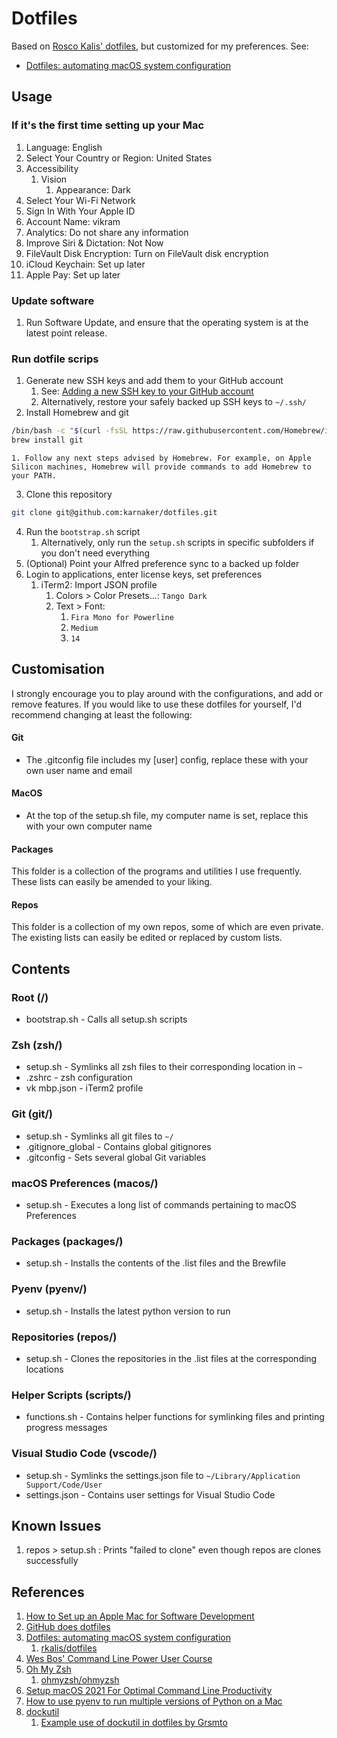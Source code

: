 # Dotfiles

Based on [Rosco Kalis' dotfiles](https://github.com/rkalis/dotfiles/), but customized for my preferences. See:
* [Dotfiles: automating macOS system configuration](https://kalis.me/dotfiles-automating-macos-system-configuration/)

## Usage

### If it's the first time setting up your Mac

1. Language: English
1. Select Your Country or Region: United States
1. Accessibility
   1. Vision
      1. Appearance: Dark
1. Select Your Wi-Fi Network
1. Sign In With Your Apple ID
1. Account Name: vikram
1. Analytics: Do not share any information
1. Improve Siri & Dictation: Not Now
1. FileVault Disk Encryption: Turn on FileVault disk encryption
1. iCloud Keychain: Set up later
1. Apple Pay: Set up later

### Update software

1. Run Software Update, and ensure that the operating system is at the latest point release.

### Run dotfile scrips

1. Generate new SSH keys and add them to your GitHub account
    1. See: [Adding a new SSH key to your GitHub account](https://docs.github.com/en/authentication/connecting-to-github-with-ssh/adding-a-new-ssh-key-to-your-github-account)
    1. Alternatively, restore your safely backed up SSH keys to `~/.ssh/`
2. Install Homebrew and git
  ```bash
  /bin/bash -c "$(curl -fsSL https://raw.githubusercontent.com/Homebrew/install/HEAD/install.sh)"
  brew install git
  ```
    1. Follow any next steps advised by Homebrew. For example, on Apple Silicon machines, Homebrew will provide commands to add Homebrew to your PATH.
3. Clone this repository
  ```bash
  git clone git@github.com:karnaker/dotfiles.git
  ```
4. Run the `bootstrap.sh` script
    1. Alternatively, only run the `setup.sh` scripts in specific subfolders if you don't need everything
5. (Optional) Point your Alfred preference sync to a backed up folder
6. Login to applications, enter license keys, set preferences
    1. iTerm2: Import JSON profile
        1. Colors > Color Presets...: `Tango Dark`
          1. Text > Font:
              1. `Fira Mono for Powerline`
              1. `Medium`
              1. `14`

## Customisation
I strongly encourage you to play around with the configurations, and add or remove features.
If you would like to use these dotfiles for yourself, I'd recommend changing at least the following:

#### Git
* The .gitconfig file includes my [user] config, replace these with your own user name and email

#### MacOS
* At the top of the setup.sh file, my computer name is set, replace this with your own computer name

#### Packages
This folder is a collection of the programs and utilities I use frequently. These lists can easily be amended to your liking.

#### Repos
This folder is a collection of my own repos, some of which are even private. The existing lists can easily be edited or replaced by custom lists.

## Contents
### Root (/)
* bootstrap.sh - Calls all setup.sh scripts

### Zsh (zsh/)
* setup.sh - Symlinks all zsh files to their corresponding location in `~`
* .zshrc - zsh configuration
* vk mbp.json - iTerm2 profile

### Git (git/)
* setup.sh - Symlinks all git files to `~/`
* .gitignore_global - Contains global gitignores
* .gitconfig - Sets several global Git variables

### macOS Preferences (macos/)
* setup.sh - Executes a long list of commands pertaining to macOS Preferences

### Packages (packages/)
* setup.sh - Installs the contents of the .list files and the Brewfile

### Pyenv (pyenv/)
* setup.sh - Installs the latest python version to run

### Repositories (repos/)
* setup.sh - Clones the repositories in the .list files at the corresponding locations

### Helper Scripts (scripts/)
* functions.sh - Contains helper functions for symlinking files and printing progress messages

### Visual Studio Code (vscode/)
* setup.sh - Symlinks the settings.json file to `~/Library/Application Support/Code/User`
* settings.json - Contains user settings for Visual Studio Code

## Known Issues

1. repos > setup.sh : Prints "failed to clone" even though repos are clones successfully

## References
1. [How to Set up an Apple Mac for Software Development](https://www.stuartellis.name/articles/mac-setup/)
1. [GitHub does dotfiles](https://dotfiles.github.io/)
1. [Dotfiles: automating macOS system configuration](https://kalis.me/dotfiles-automating-macos-system-configuration/)
    1. [rkalis/dotfiles](https://github.com/rkalis/dotfiles)
1. [Wes Bos' Command Line Power User Course](https://courses.wesbos.com/account/access/6208a5fd4407c61ab3ce1368)
1. [Oh My Zsh](https://ohmyz.sh/)
    1. [ohmyzsh/ohmyzsh](https://github.com/ohmyzsh/ohmyzsh)
1. [Setup macOS 2021 For Optimal Command Line Productivity](https://matt.sh/setup-2021-late)
1. [How to use pyenv to run multiple versions of Python on a Mac](https://opensource.com/article/20/4/pyenv)
1. [dockutil](https://github.com/kcrawford/dockutil)
    1. [Example use of dockutil in dotfiles by Grsmto](https://github.com/Grsmto/dotfiles/blob/master/macos/dock.sh)
